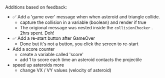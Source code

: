 Additions based on feedback:
- ✅ Add a 'game over' message when when asteroid and triangle collide.
    - capture the collision in a variable (boolean) and render if true
    - The origional message was nested inside the ```collisionChecker``` . 2hrs spent. Doh!
- ✅ Add a re-start button after GameOver
    - Done but it's not a button, you click the screen to re-start
- Add a score counter
    - create a variable called 'score'
    - add 1 to score each time an asteroid contacts the projectile
- speed up asteroids more
    - change VX / VY values (velocity of asteroid)